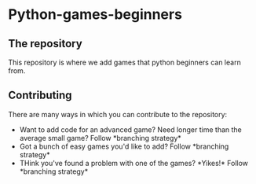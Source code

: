 # Python-games-beginners
## The repository
This repository is where we add games that python beginners can learn from.

## Contributing
<p>There are many ways in which you can contribute to the repository:
  <ul>
    <li> Want to add code for an advanced game? Need longer time than the average small game? Follow *branching strategy* 
    <li> Got a bunch of easy games you'd like to add? Follow *branching strategy*
    <li> THink you've found a problem with one of the games? *Yikes!* Follow *branching strategy*
      
  </ul>
</p>
